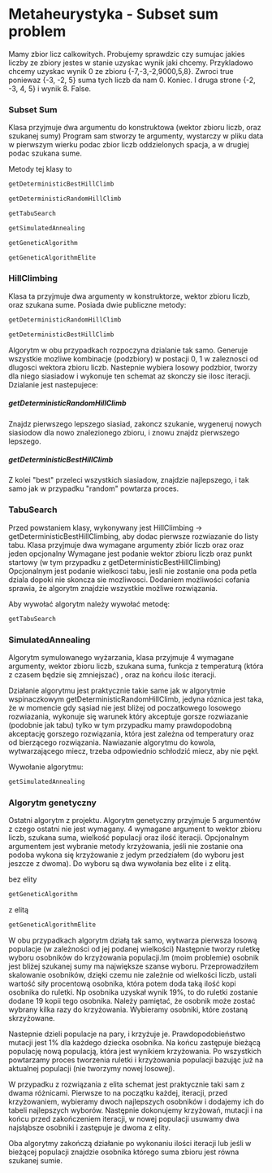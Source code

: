 # Metaheurystyka - Subset sum problem

Mamy zbior licz calkowitych. Probujemy sprawdzic czy sumujac jakies liczby ze zbiory jestes w stanie uzyskac wynik jaki chcemy.
Przykladowo chcemy uzyskac wynik 0 ze zbioru {-7,-3,-2,9000,5,8}. Zwroci true poniewaz {-3, -2, 5} suma tych liczb da nam 0. Koniec.
I druga strone {-2, -3, 4, 5} i wynik 8. False.


### Subset Sum
Klasa przyjmuje dwa argumentu do konstruktowa (wektor zbioru liczb, oraz szukanej sumy)
Program sam stworzy te argumenty, wystarczy w pliku data w pierwszym wierku podac zbior liczb oddzielonych spacja,
a w drugiej podac szukana sume.

Metody tej klasy to

```bash
getDeterministicBestHillClimb
```

```bash
getDeterministicRandomHillClimb
```

```bash
getTabuSearch
```

```bash
getSimulatedAnnealing
```

```bash
getGeneticAlgorithm
```

```bash
getGeneticAlgorithmElite
```


### HillClimbing

Klasa ta przyjmuje dwa argumenty w konstruktorze, wektor zbioru liczb, oraz szukana sume.
Posiada dwie publiczne metody:

```bash
getDeterministicRandomHillClimb
```

```bash
getDeterministicBestHillClimb
```

Algorytm w obu przypadkach rozpoczyna dzialanie tak samo.
Generuje wszystkie mozliwe kombinacje (podzbiory) w postacji 0, 1 w zaleznosci od dlugosci wektora zbioru liczb.
Nastepnie wybiera losowy podzbior, tworzy dla niego siasiadow i wykonuje ten schemat
az skonczy sie ilosc iteracji.
Dzialanie jest nastepujece:

##### getDeterministicRandomHillClimb
    
Znajdz pierwszego lepszego siasiad, zakoncz szukanie, wygeneruj nowych siasiodow dla nowo znalezionego zbioru,
i znowu znajdz pierwszego lepszego.

##### getDeterministicBestHillClimb

Z kolei "best" przeleci wszystkich siasiadow, znajdzie najlepszego, i tak samo jak w przypadku "random" powtarza proces.


### TabuSearch

Przed powstaniem klasy, wykonywany jest HillClimbing -> getDeterministicBestHillClimbing, 
aby dodac pierwsze rozwiazanie do listy tabu.
Klasa przyjmuje dwa wymagane argumenty zbiór liczb oraz oraz jeden opcjonalny
Wymagane jest podanie  wektor zbioru liczb oraz punkt startowy (w tym przypadku z getDeterministicBestHillClimbing)
Opcjonalnym jest podanie wielkosci tabu, jesli nie zostanie ona poda petla dziala dopoki nie skoncza sie mozliwosci.
Dodaniem możliwości cofania sprawia, że algorytm znajdzie wszystkie możliwe rozwiązania.

Aby wywołać algorytm należy wywołać metodę:

```bash
getTabuSearch
```

### SimulatedAnnealing

Algorytm symulowanego wyżarzania, klasa przyjmuje 4 wymagane argumenty, wektor zbioru liczb, szukana suma, 
funkcja z temperaturą (która z czasem będzie się zmniejszać) , oraz na końcu ilośc iteracji.

Działanie algorytmu jest praktycznie takie same jak w algorytmie wspinaczkowym getDeterministicRandomHillClimb, 
jedyna róznica jest taka, że w momencie gdy sąsiad nie jest bliżej od poczatkowego losowego rozwiazania, 
wykonuje się warunek który akceptuje gorsze rozwiazanie (podobnie jak tabu) tylko w tym przypadku mamy 
prawdopodobną akceptację gorszego rozwiązania, która jest zależna od temperatury oraz od bierzącego rozwiązania.
Nawiazanie algorytmu do kowola, wytwarzającego miecz, trzeba odpowiednio schłodzić miecz, aby nie pękł.

Wywołanie algorytmu:

```bash
getSimulatedAnnealing
```

### Algorytm genetyczny

Ostatni algorytm z projektu. Algorytm genetyczny przyjmuje 5 argumentów z czego ostatni nie jest wymagany.
4 wymagane argument to wektor zbioru liczb, szukana suma, wielkość populacji oraz ilość iteracji.
Opcjonalnym argumentem jest wybranie metody krzyżowania, jeśli nie zostanie ona podoba wykona się krzyżowanie 
z jedym przedziałem (do wyboru jest jeszcze z dwoma). Do wyboru są dwa wywołania bez elite i z elitą.

bez elity
```bash
getGeneticAlgorithm
```

z elitą
```bash
getGeneticAlgorithmElite
```

W obu przypadkach algorytm działą tak samo, wytwarza pierwsza losową populacje (w zależności od jej podanej wielkości) 
Następnie tworzy ruletkę wyboru osobników do krzyżowania populacji.Im (moim problemie) osobnik jest bliżej szukanej 
sumy ma największe szanse wyboru. Przeprowadziłem skalowanie osobników, dzięki czemu nie zależnie od wielkości liczb,
ustali wartość siły procentową osobnika, która potem doda taką ilość kopi osobnika do ruletki.
Np osobnika uzyskał wynik 19%, to do ruletki zostanie dodane 19 kopii tego osobnika. Należy pamiętać, że osobnik 
może zostać wybrany kilka razy do krzyżowania. Wybieramy osobniki, które zostaną skrzyżowane.

Nastepnie dzieli populacje na pary, i krzyżuje je. Prawdopodobieństwo mutacji jest 1% dla każdego dziecka osobnika. 
Na końcu zastępuje bieżącą populację nową populacją, która jest wynikiem krzyżowania. Po wszystkich powtarzamy proces 
tworzenia ruletki i krzyżowania populacji bazując już na aktualnej populacji (nie tworzymy nowej losowej). 

W przypadku z rozwiązania z elita schemat jest praktycznie taki sam z dwama różnicami. Pierwsze to na początku każdej, 
iteracji, przed krzyżowaniem, wybieramy dwoch najlepszych osobników i dodajemy ich do tabeli najlepszych wyborów.
Następnie dokonujemy krzyżowań, mutacji i na końcu przed zakończeniem iteracji, w nowej populacji usuwamy dwa najsłąbsze 
osobniki i zastępuje je dwoma z elity.

Oba algorytmy zakończą działanie po wykonaniu ilości iteracji lub jeśli w bieżącej populacji znajdzie osobnika którego 
suma zbioru jest równa szukanej sumie.